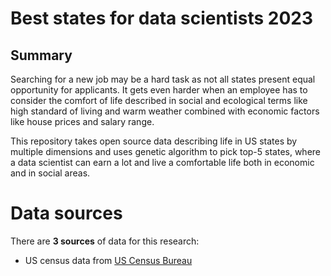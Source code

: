 # Best states for data scientists 2023

## Summary

Searching for a new job may be a hard task as not all states present equal
opportunity for applicants. It gets even harder when an employee has to consider
the comfort of life described in social and ecological terms like high standard
of living and warm weather combined with economic factors like house prices and
salary range.

This repository takes open source data describing life in US states by multiple 
dimensions and uses genetic algorithm to pick top-5 states, where a data scientist
can earn a lot and live a comfortable life both in economic and in social areas.

# Data sources

There are **3 sources** of data for this research:

- US census data from [US Census Bureau](https://www.census.gov/quickfacts/fact/table/US/PST045221)



